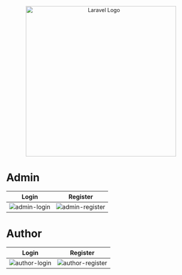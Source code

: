 <p align="center"><a href="https://laravel.com" target="_blank"><img src="https://raw.githubusercontent.com/laravel/art/master/logo-lockup/5%20SVG/2%20CMYK/1%20Full%20Color/laravel-logolockup-cmyk-red.svg" width="400" alt="Laravel Logo"></a></p>

# Admin

Login             |  Register
:-------------------------:|:-------------------------:
![admin-login](https://user-images.githubusercontent.com/90864553/202544749-71b6ae63-c21c-432b-836b-17b8226489c1.gif)  |  ![admin-register](https://user-images.githubusercontent.com/90864553/202544936-c94af8c2-0ed0-4773-994b-61d208f2db73.gif)

# Author

Login             |  Register
:-------------------------:|:-------------------------:
![author-login](https://user-images.githubusercontent.com/90864553/202552938-2f8a30c1-c526-46cd-9a23-1b8fc3f6b0f5.gif) | ![author-register](https://user-images.githubusercontent.com/90864553/202553163-96b924d6-70eb-4d4f-9324-13f6a5554583.gif)
